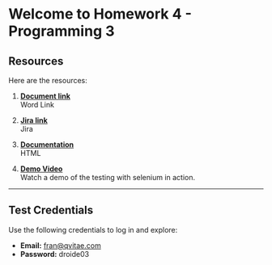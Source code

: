 # Welcome to Homework 4 - Programming 3

## Resources
Here are the resources:

1. [**Document link**](https://itlaedudo-my.sharepoint.com/:w:/g/personal/20222159_itla_edu_do/EVSENNU4ANhCrua6N91rn3ABP1EGDoE1vK0VFtqEJSiyBg?e=nywh2P)  
   Word Link

2. [**Jira link**](https://tdtime.atlassian.net/jira/software/projects/IQT/boards/2)  
   Jira

4. [**Documentation**](./test-report.html)  
   HTML

3. [**Demo Video**](https://www.loom.com/share/04811d4387114b08a3bcb7543d07cfca?sid=b9088fbe-aa52-408b-8720-14aef44aaf2a)  
   Watch a demo of the testing with selenium in action.

---

## Test Credentials
Use the following credentials to log in and explore:

- **Email:** fran@qvitae.com 
- **Password:** droide03

